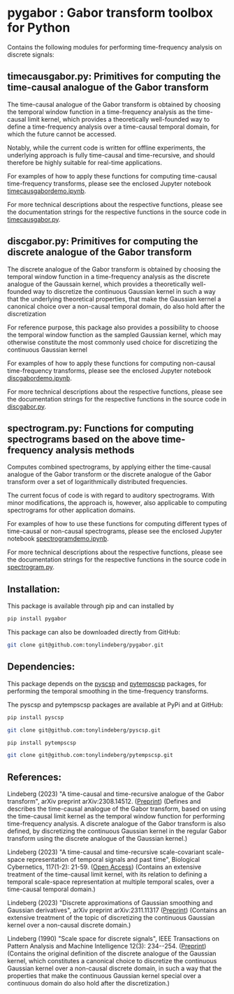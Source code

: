# pygabor : Gabor transform toolbox for Python

Contains the following modules for performing time-frequency analysis on discrete signals:

## timecausgabor.py: Primitives for computing the time-causal analogue of the Gabor transform

The time-causal analogue of the Gabor transform is obtained by choosing the temporal window function in a time-frequency analysis as the time-causal limit kernel, which provides a theoretically well-founded way to define a time-frequency analysis over a time-causal temporal domain, for which the future cannot be accessed.

Notably, while the current code is written for offline experiments, the underlying approach is fully time-causal and time-recursive, and should therefore be highly suitable for real-time applications.

For examples of how to apply these functions for computing time-causal time-frequency transforms, please see the enclosed Jupyter notebook 
[timecausgabordemo.ipynb](https://github.com/tonylindeberg/pygabor/blob/main/timecausgabordemo.ipynb).

For more technical descriptions about the respective functions, please see
the documentation strings for the respective functions in the source code
in [timecausgabor.py](https://github.com/tonylindeberg/pygabor/blob/main/pygabor/timecausgabor.py).



## discgabor.py: Primitives for computing the discrete analogue of the Gabor transform

The discrete analogue of the Gabor transform is obtained by choosing the temporal window function in a time-frequency analysis as the discrete analogue of the Gaussain kernel, which provides a theoretically well-founded way to discretize the continuous Gaussian kernel in such a way that the underlying theoretical properties, that make the Gaussian kernel a canonical choice over a non-causal temporal domain, do also hold after the discretization

For reference purpose, this package also provides a possibility to choose the temporal window function as the sampled Gaussian kernel, which may otherwise constitute the most commonly used choice for discretizing the continuous Gaussian kernel

For examples of how to apply these functions for computing non-causal time-frequency transforms, please see the enclosed Jupyter notebook 
[discgabordemo.ipynb](https://github.com/tonylindeberg/pygabor/blob/main/discgabordemo.ipynb).

For more technical descriptions about the respective functions, please see
the documentation strings for the respective functions in the source code
in [discgabor.py](https://github.com/tonylindeberg/pygabor/blob/main/pygabor/discgabor.py).


## spectrogram.py: Functions for computing spectrograms based on the above time-frequency analysis methods

Computes combined spectrograms, by applying either the time-causal analogue of the Gabor transform or the discrete analogue of the Gabor transform over a set of logarithmically distributed frequencies.

The current focus of code is with regard to auditory spectrograms. With minor modifications, the approach is, however, also applicable to computing spectrograms for other application domains.

For examples of how to use these functions for computing different types of time-causal or non-causal spectrograms, please see the enclosed Jupyter notebook 
[spectrogramdemo.ipynb](https://github.com/tonylindeberg/pygabor/blob/main/spectrogramdemo.ipynb).

For more technical descriptions about the respective functions, please see
the documentation strings for the respective functions in the source code
in [spectrogram.py](https://github.com/tonylindeberg/pygabor/blob/main/pygabor/spectrogram.py).


## Installation:

This package is available 
through pip and can installed by

```bash
pip install pygabor
```

This package can also be downloaded directly from GitHub:

```bash
git clone git@github.com:tonylindeberg/pygabor.git
```


## Dependencies:

This package depends on the 
[pyscsp](https://github.com/tonylindeberg/pyscsp)
and 
[pytempscsp](https://github.com/tonylindeberg/pytempscsp)
packages, for performing the temporal smoothing in the time-frequency transforms. 

The pyscsp and pytempscsp packages are available at PyPi and at GitHub:

```bash
pip install pyscsp
```

```bash
git clone git@github.com:tonylindeberg/pyscsp.git
```

```bash
pip install pytempscsp
```

```bash
git clone git@github.com:tonylindeberg/pytempscsp.git
```

## References:

Lindeberg (2023) "A time-causal and time-recursive analogue of the Gabor transform", arXiv preprint arXiv:2308.14512.
([Preprint](https://arxiv.org/abs/2308.14512))
(Defines and describes the time-causal analogue of the Gabor transform, based on using the time-causal limit kernel as the temporal window function for performing time-frequency analysis. A discrete analogue of the Gabor transform is also defined, by discretizing the continuous Gaussian kernel in the regular Gabor transform using the discrete analogue of the Gaussian kernel.)

Lindeberg (2023) "A time-causal and time-recursive scale-covariant scale-space representation of temporal signals and past time", Biological Cybernetics, 117(1-2): 21-59. 
([Open Access](http://dx.doi.org/10.1007/s00422-022-00953-6))
(Contains an extensive treatment of the time-causal limit kernel, with its relation to defining a temporal scale-space representation at multiple temporal scales, over a time-causal temporal domain.)

Lindeberg (2023) "Discrete approximations of Gaussian smoothing and Gaussian derivatives", arXiv preprint arXiv:2311.11317
([Preprint](https://arxiv.org/abs/2311.11317))
(Contains an extensive treatment of the topic of discretizing the continuous Gaussian kernel over a non-causal discrete domain.)

Lindeberg (1990) "Scale space for discrete signals", IEEE Transactions on Pattern Analysis and Machine Intelligence 12(3): 234--254.
([Preprint](http://kth.diva-portal.org/smash/record.jsf?pid=diva2%3A472968&dswid=6991))
(Contains the original definition of the discrete analogue of the Gaussian kernel, which constitutes a canonical choice to discretize the continuous Gaussian kernel over a non-causal discrete domain, in such a way that the properties that make the continuous Gaussian kernel special over a continuous domain do also hold after the discretization.)



